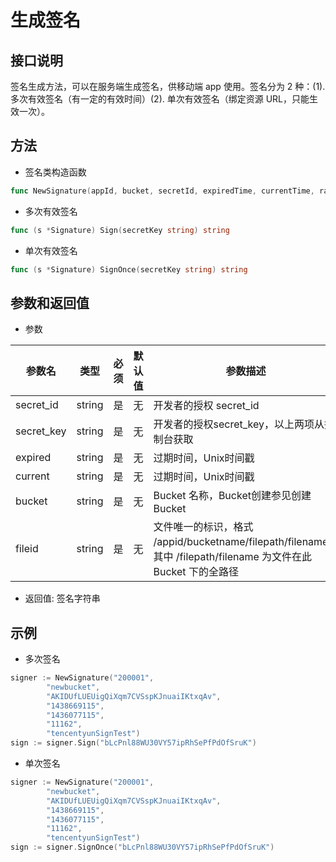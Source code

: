 生成签名
=======

## 接口说明

签名生成方法，可以在服务端生成签名，供移动端 app 使用。签名分为 2 种：(1). 多次有效签名（有一定的有效时间）(2). 单次有效签名（绑定资源 URL，只能生效一次）。

## 方法

- 签名类构造函数

```go
func NewSignature(appId, bucket, secretId, expiredTime, currentTime, rand, fileId string) *Signature
```

- 多次有效签名

```go
func (s *Signature) Sign(secretKey string) string
```

- 单次有效签名

```go
func (s *Signature) SignOnce(secretKey string) string
```

## 参数和返回值

- 参数

| 参数名  | 类型  | 必须  | 默认值  | 参数描述  |
| ------------ | ------------ | ------------ | ------------ | ------------ |
|  secret_id   | string  | 是  | 无  |  开发者的授权 secret_id  |
|  secret_key   | string  | 是  | 无  | 开发者的授权secret_key，以上两项从控制台获取  |
|  expired   | string  | 是  | 无  | 过期时间，Unix时间戳  |
|  current   | string  | 是  | 无  | 过期时间，Unix时间戳  |
|  bucket   | string  | 是  | 无  | Bucket 名称，Bucket创建参见创建 Bucket  |
|  fileid   | string  | 是  | 无  | 文件唯一的标识，格式 /appid/bucketname/filepath/filename，其中 /filepath/filename 为文件在此 Bucket 下的全路径  |

- 返回值: 签名字符串

## 示例

- 多次签名

```go
signer := NewSignature("200001",
		"newbucket",
		"AKIDUfLUEUigQiXqm7CVSspKJnuaiIKtxqAv",
		"1438669115",
		"1436077115",
		"11162",
		"tencentyunSignTest")
sign := signer.Sign("bLcPnl88WU30VY57ipRhSePfPdOfSruK")
```

- 单次签名

```go
signer := NewSignature("200001",
		"newbucket",
		"AKIDUfLUEUigQiXqm7CVSspKJnuaiIKtxqAv",
		"1438669115",
		"1436077115",
		"11162",
		"tencentyunSignTest")
sign := signer.SignOnce("bLcPnl88WU30VY57ipRhSePfPdOfSruK")
```
